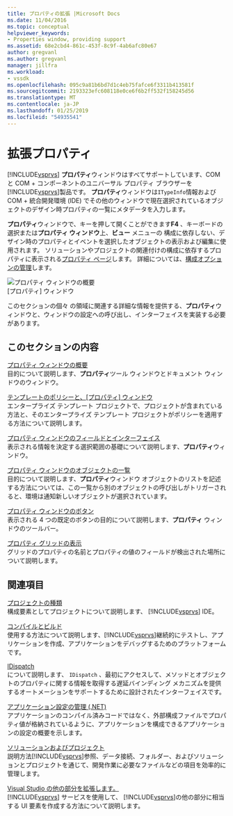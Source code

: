 ```yaml
---
title: プロパティの拡張 |Microsoft Docs
ms.date: 11/04/2016
ms.topic: conceptual
helpviewer_keywords:
- Properties window, providing support
ms.assetid: 68e2cbd4-861c-453f-8c9f-4ab6afc80e67
author: gregvanl
ms.author: gregvanl
manager: jillfra
ms.workload:
- vssdk
ms.openlocfilehash: 095c9a81b6bd7d1c4eb75fafce6f3311b413581f
ms.sourcegitcommit: 2193323efc608118e0ce6f6b2ff532f158245d56
ms.translationtype: MT
ms.contentlocale: ja-JP
ms.lasthandoff: 01/25/2019
ms.locfileid: "54935541"
---
```

# <a name="extend-properties"></a>拡張プロパティ
[!INCLUDE[vsprvs](../../code-quality/includes/vsprvs_md.md)] **プロパティ**ウィンドウはすべてサポートしています、COM と COM + コンポーネントのユニバーサル プロパティ ブラウザーを[!INCLUDE[vsprvs](../../code-quality/includes/vsprvs_md.md)]製品です。 **プロパティ**ウィンドウは`ITypeInfo`情報および COM + 統合開発環境 (IDE) でその他のウィンドウで現在選択されているオブジェクトのデザイン時プロパティの一覧にメタデータを入力します。  
  
 **プロパティ**ウィンドウで、キーを押して開くことができます**F4** 、キーボードの選択または**プロパティ ウィンドウ**上、**ビュー**  メニューの 構成に依存しない、デザイン時のプロパティとイベントを選択したオブジェクトの表示および編集に使用されます。 ソリューションやプロジェクトの関連付けの構成に依存するプロパティに表示される[プロパティ ページ](../../extensibility/internals/property-pages.md)します。 詳細については、[構成オプションの管理](../../extensibility/internals/managing-configuration-options.md)します。  
  
 ![プロパティ ウィンドウの概要](../../extensibility/internals/media/vspropertieswindow.png "vsPropertiesWindow")  
[プロパティ] ウィンドウ  
  
 このセクションの個々 の領域に関連する詳細な情報を提供する、**プロパティ**ウィンドウと、ウィンドウの設定への呼び出し、インターフェイスを実装する必要があります。  
  
## <a name="in-this-section"></a>このセクションの内容  
 [プロパティ ウィンドウの概要](../../extensibility/internals/properties-window-overview.md)  
 目的について説明します、**プロパティ**ツール ウィンドウとドキュメント ウィンドウのウィンドウ。  
  
 [テンプレートのポリシーと、[プロパティ] ウィンドウ](../../extensibility/internals/template-policy-and-the-properties-window.md)  
 エンタープライズ テンプレート プロジェクトで、プロジェクトが含まれている方法と、そのエンタープライズ テンプレート プロジェクトがポリシーを適用する方法について説明します。  
  
 [プロパティ ウィンドウのフィールドとインターフェイス](../../extensibility/internals/properties-window-fields-and-interfaces.md)  
 表示される情報を決定する選択範囲の基礎について説明します、**プロパティ**ウィンドウ。  
  
 [プロパティ ウィンドウのオブジェクトの一覧](../../extensibility/internals/properties-window-object-list.md)  
 目的について説明します、**プロパティ**ウィンドウ オブジェクトのリストを記述する方法については、この一覧から別のオブジェクトの呼び出しがトリガーされると、環境は通知新しいオブジェクトが選択されています。  
  
 [プロパティ ウィンドウのボタン](../../extensibility/internals/properties-window-buttons.md)  
 表示される 4 つの既定のボタンの目的について説明します、**プロパティ** ウィンドウのツールバー。  
  
 [プロパティ グリッドの表示](../../extensibility/internals/properties-display-grid.md)  
 グリッドのプロパティの名前とプロパティの値のフィールドが検出された場所について説明します。  
  
## <a name="related-sections"></a>関連項目  
 [プロジェクトの種類](../../extensibility/internals/project-types.md)  
 構成要素としてプロジェクトについて説明します、 [!INCLUDE[vsprvs](../../code-quality/includes/vsprvs_md.md)] IDE。  
  
 [コンパイルとビルド](../../ide/compiling-and-building-in-visual-studio.md)  
 使用する方法について説明します、[!INCLUDE[vsprvs](../../code-quality/includes/vsprvs_md.md)]継続的にテストし、アプリケーションを作成、アプリケーションをデバッグするためのプラットフォームです。  
  
 [IDispatch](/previous-versions/windows/desktop/api/oaidl/nn-oaidl-idispatch)  
 について説明します、 `IDispatch` 、最初にアクセスして、メソッドとオブジェクトのプロパティに関する情報を取得する遅延バインディング メカニズムを提供するオートメーションをサポートするために設計されたインターフェイスです。  
  
 [アプリケーション設定の管理 (.NET)](../../ide/managing-application-settings-dotnet.md)  
 アプリケーションのコンパイル済みコードではなく、外部構成ファイルでプロパティ値が格納されているように、アプリケーションを構成できるアプリケーションの設定の概要を示します。  
  
 [ソリューションおよびプロジェクト](../../ide/solutions-and-projects-in-visual-studio.md)  
 説明方法[!INCLUDE[vsprvs](../../code-quality/includes/vsprvs_md.md)]参照、データ接続、フォルダー、およびソリューションとプロジェクトを通じて、開発作業に必要なファイルなどの項目を効率的に管理します。  
  
 [Visual Studio の他の部分を拡張します。](../../extensibility/extending-other-parts-of-visual-studio.md)  
 [!INCLUDE[vsprvs](../../code-quality/includes/vsprvs_md.md)] サービスを使用して、 [!INCLUDE[vsprvs](../../code-quality/includes/vsprvs_md.md)]の他の部分に相当する UI 要素を作成する方法について説明します。